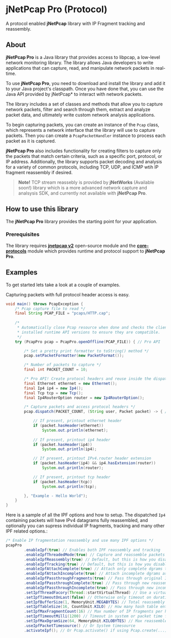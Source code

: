 # jNetPcap Pro (Protocol)
A protocol enabled **jNetPcap** library with IP Fragment tracking and reassembly.

## About

**jNetPcap Pro** is a Java library that provides access to libpcap, a low-level network monitoring library. The library allows Java developers to write applications that can capture, read, and manipulate network packets in real-time.

To use **jNetPcap Pro**, you need to download and install the library and add it to your Java project's classpath. Once you have done that, you can use the Java API provided by jNetPcap* to interact with network packets.

The library includes a set of classes and methods that allow you to capture network packets, filter and search through them, extract and analyze packet data, and ultimately write custom network analysis applications.

To begin capturing packets, you can create an instance of the `Pcap` class, which represents a network interface that the library will use to capture packets. Then you can create a `PcapPacketHandler` instance to process each packet as it is captured.

**jNetPcap Pro** also includes functionality for creating filters to capture only the packets that match certain criteria, such as a specific port, protocol, or IP address. Additionally, the library supports packet decoding and analysis for a variety of common protocols, including TCP, UDP, and ICMP wtih IP fragment reassembly if desired.

> **Note!** TCP stream reassebly is provided by **jNetWorks** (Available soon!) library which is a more advanced network capture and analsysis SDK, and currently not available with **jNetPcap Pro**.

## How to use this library
The **jNetPcap Pro** library provides the starting point for your application. 

### Prerequisites
The library requires [**jnetpcap v2**][jnetpcap] open-source module and the [**core-protocols**][core-protocols] module which provides runtime and protocol support to **jNetPcap Pro**.

## Examples
To get started lets take a look at a couple of examples.

Capturing packets with full protocol header access is easy.
```java
void main() throws PcapException {
	/* Pcap capture file to read */
	final String PCAP_FILE = "pcaps/HTTP.cap";
	
	/*
	 * Automatically close Pcap resource when done and checks the client and
	 * installed runtime API versions to ensure they are compatible.
	 */
	try (PcapPro pcap = PcapPro.openOffline(PCAP_FILE)) { // Pro API

		/* Set a pretty print formatter to toString() method */
		pcap.setPacketFormatter(new PacketFormat());

		/* Number of packets to capture */
		final int PACKET_COUNT = 10;

		/* Pro API! Create protocol headers and reuse inside the dispatch handler */
		final Ethernet ethernet = new Ethernet();
		final Ip4 ip4 = new Ip4();
		final Tcp tcp = new Tcp();
		final Ip4RouterOption router = new Ip4RouterOption();

		/* Capture packets and access protocol headers */
		pcap.dispatch(PACKET_COUNT, (String user, Packet packet) -> { // Pro API

			// If present, printout ethernet header
			if (packet.hasHeader(ethernet))
				System.out.println(ethernet);
			
			// If present, printout ip4 header
			if (packet.hasHeader(ip4))
				System.out.println(ip4);

			// If present, printout IPv4.router header extension
			if (packet.hasHeader(ip4) && ip4.hasExtension(router))
				System.out.println(router);

			// If present, printout tcp header
			if (packet.hasHeader(tcp))
				System.out.println(tcp);

		}, "Example - Hello World");
	}
}
```
Here is a sample of all the IPF options and how to setup. The dispatched `Ip4` containing packets will have IPv4 datagrams fully reassembled, and optionally you can supress individual IP fragments, tracking and many other IPF related options.:
```java
/* Enable IP fragmentation reassembly and use many IPF options */
pcapPro
		.enableIpf(true) // Enables both IPF reassembly and tracking
		.enableIpfThreadedMode(true) // Capture and reassemble packets in worker thread
		.enableIpfReassembly(true) // Default, but this is how you disable
		.enableIpfTracking(true) // Default, but this is how you disable
		.enableIpfAttachComplete(true) // Attach only complete dgrams to last IPF
		.enableIpfAttachIncomplete(true) // Attach incomplete dgrams as well to last IPF
		.enableIpfPassthroughFragments(true) // Pass through original IP fragments
		.enableIpfPassthroughComplete(true) // Pass through new reassembled dgrams
		.enableIpfPassthroughIncomplete(true) // Pass through new incomplete dgrams
		.setIpfThreadFacory(Thread::startVirtualThread) // Use a virtual thread
		.setIpfTimeoutOnLast(false) // Otherwise only timeout on duration
		.setIpfBufferSize(1, MemoryUnit.MEGABYTES) // Total reassembly buffer size
		.setIpfTableSize(16, CountUnit.KILO) // How many hash table entries
		.setIpfMaxFragmentCount(16) // Max number of IP fragments per hash entry
		.setIpfTimeoutMilli(1200) // Timeout in system or packet time for incomplete dgrams
		.setIpfMaxDgramSize(64, MemoryUnit.KILOBYTES) // Max reassembled IP dgram size
		.useIpfPacketTimesource() // Or System timesource
		.activateIpf(); // Or Pcap.activate() if using Pcap.create(...)
```

[core-protocols]: https://github.com/slytechs-repos/core-protocols
[jnetpcap]: https://github.com/slytechs-repos/jnetpcap
[jnetpcap-examples]: https://github.com/slytechs-repos/jnetpcap-examples
[jnetworks]: https://github.com/slytechs-repos/jnetworks

